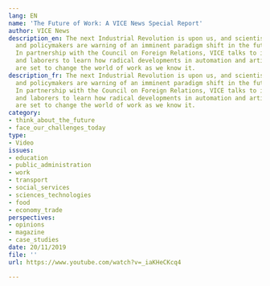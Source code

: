 ```yaml
---
lang: EN
name: 'The Future of Work: A VICE News Special Report'
author: VICE News
description_en: The next Industrial Revolution is upon us, and scientists, entrepreneurs,
  and policymakers are warning of an imminent paradigm shift in the future of work.
  In partnership with the Council on Foreign Relations, VICE talks to industry leaders
  and laborers to learn how radical developments in automation and artificial intelligence
  are set to change the world of work as we know it.
description_fr: The next Industrial Revolution is upon us, and scientists, entrepreneurs,
  and policymakers are warning of an imminent paradigm shift in the future of work.
  In partnership with the Council on Foreign Relations, VICE talks to industry leaders
  and laborers to learn how radical developments in automation and artificial intelligence
  are set to change the world of work as we know it.
category:
- think_about_the_future
- face_our_challenges_today
type:
- Video
issues:
- education
- public_administration
- work
- transport
- social_services
- sciences_technologies
- food
- economy_trade
perspectives:
- opinions
- magazine
- case_studies
date: 20/11/2019
file: ''
url: https://www.youtube.com/watch?v=_iaKHeCKcq4

---
```

